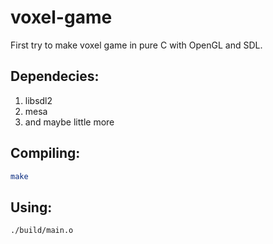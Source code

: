 # voxel-game
First try to make voxel game in pure C with OpenGL and SDL.

## Dependecies:
1. libsdl2
2. mesa
3. and maybe little more

## Compiling:
```bash
make
```

## Using:
```bash
./build/main.o
```
